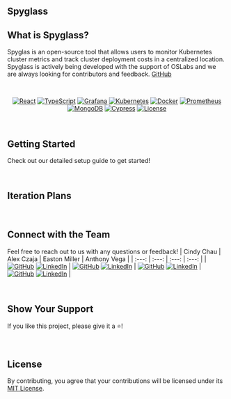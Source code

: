 ## Spyglass

## What is Spyglass?
Spyglas is an open-source tool that allows users to monitor Kubernetes cluster metrics and track cluster deployment costs in a centralized location. 
Spyglass is actively being developed with the support of OSLabs and we are always looking for contributors and feedback.
[GitHub](https://github.com/oslabs-beta/spyglass) 

<br/>

<div align="center">
<!-- https://ileriayo.github.io/markdown-badges/#markdown-badges -->

[![React](https://img.shields.io/badge/react-%2320232a.svg?style=for-the-badge&logo=react&logoColor=%2361DAFB)](https://reactjs.org/)
[![TypeScript](https://img.shields.io/badge/typescript-%23007ACC.svg?style=for-the-badge&logo=typescript&logoColor=white)](https://www.typescriptlang.org/)
[![Grafana](https://img.shields.io/badge/grafana-%23F46800.svg?style=for-the-badge&logo=grafana&logoColor=white)](https://grafana.com/)
[![Kubernetes](https://img.shields.io/badge/kubernetes-%23326ce5.svg?style=for-the-badge&logo=kubernetes&logoColor=white)](https://kubernetes.io/)
[![Docker](https://img.shields.io/badge/docker-%230db7ed.svg?style=for-the-badge&logo=docker&logoColor=white)](https://www.docker.com/)
[![Prometheus](https://img.shields.io/badge/Prometheus-E6522C?style=for-the-badge&logo=Prometheus&logoColor=white)](https://prometheus.io/)
[![MongoDB](https://img.shields.io/badge/MongoDB-%234ea94b.svg?style=for-the-badge&logo=mongodb&logoColor=white)](https://www.mongodb.com/)
[![Cypress](https://img.shields.io/badge/-cypress-%23E5E5E5?style=for-the-badge&logo=cypress&logoColor=058a5e)](https://www.cypress.io/)
[![License](https://img.shields.io/github/license/Ileriayo/markdown-badges?style=for-the-badge)](public/LICENSE)
</div>

<br/>

## Getting Started 
Check out our detailed setup guide to get started! 

<br/>

## Iteration Plans 

<br/>

## Connect with the Team
Feel free to reach out to us with any questions or feedback!
| Cindy Chau | Alex Czaja | Easton Miller | Anthony Vega |
| :---: | :---: | :---: | :---: |
| [![GitHub](https://skillicons.dev/icons?i=github)](https://github.com/cindychau1) [![LinkedIn](https://skillicons.dev/icons?i=linkedin)](https://www.linkedin.com/in/cindychau11/) | [![GitHub](https://skillicons.dev/icons?i=github)](https://github.com/aczaja85) [![LinkedIn](https://skillicons.dev/icons?i=linkedin)](https://www.linkedin.com/in/alex-czaja/) | [![GitHub](https://skillicons.dev/icons?i=github)](https://github.com/jEastonMiller) [![LinkedIn](https://skillicons.dev/icons?i=linkedin)](https://www.linkedin.com/in/j-easton-miller/) | [![GitHub](https://skillicons.dev/icons?i=github)](https://github.com/anthonyrvega) [![LinkedIn](https://skillicons.dev/icons?i=linkedin)](https://www.linkedin.com/in/anthony-r-vega/) |

<br/>

## Show Your Support
If you like this project, please give it a ⭐️!

<br/>

## License
By contributing, you agree that your contributions will be licensed under its [MIT License](/LICENSE).

